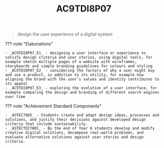 ﻿---
backlinks:
- title: Learning Areas
  url: /memex/sense/Teaching/Curriculum/v9/v9-learning-areas.html
tags: australian-curriculum
title: AC9TDI8P07
type: note
---
> design the user experience of a digital system

??? note "Elaborations"

	- _AC9TDI8P07_E1_ - designing a user interface or experience to satisfy design criteria and user stories, using digital tools, for example sketch multiple pages of a website with wireframes, storyboards and simple branding guidelines for colours and styling
	- _AC9TDI8P07_E2_ - considering the factors of why a user might buy and use a product, in addition to its utility, for example how aligning the brand with the user’s values and identity contributes to its appeal
	- _AC9TDI8P07_E3_ - exploring the evolution of a user interface, for example comparing the design and branding of different search engines over time
??? note "Achievement Standard Components"

	- _ASTEC7805_ - Students create and adapt design ideas, processes and solutions, and justify their decisions against developed design criteria that include sustainability.
	- _ASTECTDI7801_ - By the end of Year 8 students develop and modify creative digital solutions, decompose real-world problems, and evaluate alternative solutions against user stories and design criteria.